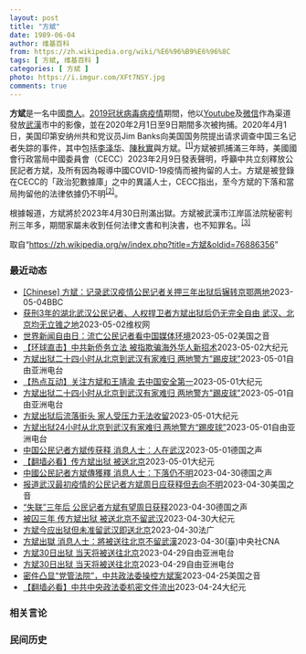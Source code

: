 ```yaml
---
layout: post
title: "方斌"
date: 1989-06-04
author: 维基百科
from: https://zh.wikipedia.org/wiki/%E6%96%B9%E6%96%8C
tags: [ 方斌, 维基百科 ]
categories: [ 方斌 ]
photo: https://i.imgur.com/XFt7NSY.jpg
comments: true
---
```

<div class="mw-parser-output">
<p><b>方斌</b>是一名中國<a href="/wiki/%E5%95%86%E4%BA%BA" title="商人">商人</a>。<a href="/wiki/2019%E5%86%A0%E7%8A%B6%E7%97%85%E6%AF%92%E7%97%85%E7%96%AB%E6%83%85" title="2019冠状病毒病疫情">2019冠状病毒病疫情</a>期間，他以<a href="/wiki/Youtube" class="mw-redirect" title="Youtube">Youtube</a>及<a href="/wiki/%E5%BE%AE%E4%BF%A1" title="微信">微信</a>作為渠道發放<a href="/wiki/%E6%AD%A6%E6%BC%A2" class="mw-redirect" title="武漢">武漢</a>市中的影像，並在2020年2月1日至9日期間多次被拘捕。2020年4月1日，美国印第安纳州共和党议员Jim Banks向美国国务院提出请求调查中国三名记者失踪的事件，其中包括<a href="/wiki/%E6%9D%8E%E6%B3%BD%E5%8D%8E_(%E8%AE%B0%E8%80%85)" title="李泽华 (记者)">李泽华</a>、<a href="/wiki/%E9%99%88%E7%A7%8B%E5%AE%9E_(%E5%BE%8B%E5%B8%88)" title="陈秋实 (律师)">陳秋實</a>與<a class="mw-selflink selflink">方斌</a>。<sup id="cite_ref-1" class="reference"><a href="#cite_note-1">[1]</a></sup>方斌被抓捕滿三年時，美國國會行政當局中國委員會（CECC）2023年2月9日發表聲明，呼籲中共立刻釋放公民記者方斌，及所有因為報導中國COVID-19疫情而被拘留的人士。方斌是被登錄在CECC的「政治犯數據庫」之中的異議人士，CECC指出，至今方斌的下落和當局拘留他的法律依據仍不明<sup id="cite_ref-2" class="reference"><a href="#cite_note-2">[2]</a></sup>。
</p><p>根據報道，方斌將於2023年4月30日刑滿出獄。方斌被武漢市江岸區法院秘密判刑三年多，期間家屬未收到任何法律文書和判決書，也不知罪名。<sup id="cite_ref-3" class="reference"><a href="#cite_note-3">[3]</a></sup>
</p>
</div><!--esi <esi:include src="/esitest-fa8a495983347898/content" /> --><noscript><img src="//zh.wikipedia.org/wiki/Special:CentralAutoLogin/start?type=1x1" alt="" title="" width="1" height="1" style="border: none; position: absolute;"></noscript>
<div class="printfooter" data-nosnippet="">取自“<a dir="ltr" href="https://zh.wikipedia.org/w/index.php?title=方斌&amp;oldid=76886356">https://zh.wikipedia.org/w/index.php?title=方斌&amp;oldid=76886356</a>”</div><div id="recent-news"><h3>最近动态</h3><ul><li><a href="https://nodebe4.github.io/waimei/2023-05-04/Chinese-%E6%96%B9%E6%96%8C-%E8%AE%B0%E5%BD%95%E6%AD%A6%E6%B1%89%E7%96%AB%E6%83%85%E5%85%AC%E6%B0%91%E8%AE%B0%E8%80%85%E5%85%B3%E6%8A%BC%E4%B8%89%E5%B9%B4%E5%87%BA%E7%8B%B1%E5%90%8E%E8%BE%97%E8%BD%AC%E4%BA%AC%E9%84%82%E4%B8%A4%E5%9C%B0" title="[Chinese] 方斌：记录武汉疫情公民记者关押三年出狱后辗转京鄂两地—— 方斌：记录武汉疫情公民记者关押三年出狱后辗转京鄂两地 1 小时前 图像来源，Getty Images 图像加注文字，...">[Chinese] 方斌：记录武汉疫情公民记者关押三年出狱后辗转京鄂两地</a><time>2023-05-04</time><a class="tag">BBC</a></li>
<li><a href="https://nodebe4.github.io/waimei/2023-05-02/%E8%8E%B7%E5%88%913%E5%B9%B4%E7%9A%84%E6%B9%96%E5%8C%97%E6%AD%A6%E6%B1%89%E5%85%AC%E6%B0%91%E8%AE%B0%E8%80%85-%E4%BA%BA%E6%9D%83%E6%8D%8D%E5%8D%AB%E8%80%85%E6%96%B9%E6%96%8C%E5%87%BA%E7%8B%B1%E5%90%8E%E4%BB%8D%E6%97%A0%E5%AE%8C%E5%85%A8%E8%87%AA%E7%94%B1-%E6%AD%A6%E6%B1%89-%E5%8C%97%E4%BA%AC%E5%9D%87%E6%97%A0%E7%AB%8B%E9%94%A5%E4%B9%8B%E5%9C%B0" title="获刑3年的湖北武汉公民记者、人权捍卫者方斌出狱后仍无完全自由 武汉、北京均无立锥之地—— （维权网信息中心报道）2023年5月3日，本网获悉：获刑3年的湖北武汉公民记者、人权捍卫者方斌2023年...">获刑3年的湖北武汉公民记者、人权捍卫者方斌出狱后仍无完全自由   武汉、北京均无立锥之地</a><time>2023-05-02</time><a class="tag">维权网</a></li>
<li><a href="https://nodebe4.github.io/waimei/2023-05-02/%E4%B8%96%E7%95%8C%E6%96%B0%E9%97%BB%E8%87%AA%E7%94%B1%E6%97%A5-%E6%B5%81%E4%BA%A1%E5%85%AC%E6%B0%91%E8%AE%B0%E8%80%85%E7%9C%8B%E4%B8%AD%E5%9B%BD%E5%AA%92%E4%BD%93%E7%8E%AF%E5%A2%83" title="世界新闻自由日：流亡公民记者看中国媒体环境—— Tue, 02 May 2023 10:50:33 GMT 遭到打压的武汉疫情调查公民记者张展、方斌。（洛杉矶视觉艺术家协会提供） 5月3日是世界...">世界新闻自由日：流亡公民记者看中国媒体环境</a><time>2023-05-02</time><a class="tag">美国之音</a></li>
<li><a href="https://nodebe4.github.io/waimei/2023-05-02/%E7%8E%AF%E7%90%83%E7%9B%B4%E5%87%BB-%E4%B8%AD%E5%85%B1%E6%96%B0%E4%BE%A8%E5%8A%A1%E7%AB%8B%E6%B3%95-%E8%A2%AB%E6%8C%87%E6%AC%BA%E9%AA%97%E6%B5%B7%E5%A4%96%E5%8D%8E%E4%BA%BA%E6%96%B0%E6%8B%9B%E6%9C%AF" title="【环球直击】中共新侨务立法 被指欺骗海外华人新招术—— 【大纪元2023年05月01日讯】（新唐人环球直击5月1日完整版）承诺捍卫与台关系，巴拉圭友台候选人当选总统；方斌刑满下落不明，传被送往北...">【环球直击】中共新侨务立法 被指欺骗海外华人新招术</a><time>2023-05-02</time><a class="tag">大纪元</a></li>
<li><a href="https://nodebe4.github.io/waimei/2023-05-01/%E6%96%B9%E6%96%8C%E5%87%BA%E7%8B%B1%E4%BA%8C%E5%8D%81%E5%9B%9B%E5%B0%8F%E6%97%B6%E4%BB%8E%E5%8C%97%E4%BA%AC%E5%88%B0%E6%AD%A6%E6%B1%89%E6%9C%89%E5%AE%B6%E9%9A%BE%E5%BD%92-%E4%B8%A4%E5%9C%B0%E8%AD%A6%E6%96%B9-%E8%B8%A2%E7%9A%AE%E7%90%83" title="方斌出狱二十四小时从北京到武汉有家难归 两地警方”踢皮球”—— 武汉公民记者方斌 视频截图/Youtube 武汉公民记者方斌于本周日（30日）上午刑满出狱后，立即被当局送往北京，而北京方面不愿收...">方斌出狱二十四小时从北京到武汉有家难归 两地警方"踢皮球"</a><time>2023-05-01</time><a class="tag">自由亚洲电台</a></li>
<li><a href="https://nodebe4.github.io/waimei/2023-05-01/%E7%83%AD%E7%82%B9%E4%BA%92%E5%8A%A8-%E5%85%B3%E6%B3%A8%E6%96%B9%E6%96%8C%E5%92%8C%E7%8E%8B%E9%9D%96%E6%B8%9D-%E5%8E%BB%E4%B8%AD%E5%9B%BD%E5%AE%89%E5%85%A8%E7%AC%AC%E4%B8%80" title="【热点互动】关注方斌和王靖渝 去中国安全第一—— 【大纪元2023年05月02日讯】方斌出狱，24小时内往返武汉北京却无处可居，为什么？王靖渝被报案，荷兰放炸弹绑人质，谁干的？亲历者讲述历史，经...">【热点互动】关注方斌和王靖渝 去中国安全第一</a><time>2023-05-01</time><a class="tag">大纪元</a></li>
<li><a href="https://nodebe4.github.io/waimei/2023-05-01/%E6%96%B9%E6%96%8C%E5%87%BA%E7%8B%B1%E4%BA%8C%E5%8D%81%E5%9B%9B%E5%B0%8F%E6%97%B6%E4%BB%8E%E5%8C%97%E4%BA%AC%E5%88%B0%E6%AD%A6%E6%B1%89%E6%9C%89%E5%AE%B6%E9%9A%BE%E5%BD%92-%E4%B8%A4%E5%9C%B0%E8%AD%A6%E6%96%B9-%E8%B8%A2%E7%9A%AE%E7%90%83" title="方斌出狱二十四小时从北京到武汉有家难归 两地警方”踢皮球”—— 武汉公民记者方斌 视频截图/Youtube 武汉公民记者方斌于本周日（30日）上午刑满出狱后，立即被当局送往北京，而北京方面不愿收...">方斌出狱二十四小时从北京到武汉有家难归 两地警方"踢皮球"</a><time>2023-05-01</time><a class="tag">自由亚洲电台</a></li>
<li><a href="https://nodebe4.github.io/waimei/2023-05-01/%E6%96%B9%E6%96%8C%E5%87%BA%E7%8B%B1%E5%90%8E%E6%B5%81%E8%90%BD%E8%A1%97%E5%A4%B4-%E5%AE%B6%E4%BA%BA%E5%8F%97%E5%8E%8B%E5%8A%9B%E6%97%A0%E6%B3%95%E6%94%B6%E7%95%99" title="方斌出狱后流落街头 家人受压力无法收留—— 【大纪元2023年05月02日讯】（大纪元记者萧律生、洪宁采访报导）武汉公民记者方斌因曝光武汉疫情真实情况遭中共秘密判刑三年，日前出狱，但仍被监控，其...">方斌出狱后流落街头 家人受压力无法收留</a><time>2023-05-01</time><a class="tag">大纪元</a></li>
<li><a href="https://nodebe4.github.io/waimei/2023-05-01/%E6%96%B9%E6%96%8C%E5%87%BA%E7%8B%B124%E5%B0%8F%E6%97%B6%E4%BB%8E%E5%8C%97%E4%BA%AC%E5%88%B0%E6%AD%A6%E6%B1%89%E6%9C%89%E5%AE%B6%E9%9A%BE%E5%BD%92-%E4%B8%A4%E5%9C%B0%E8%AD%A6%E6%96%B9-%E8%B8%A2%E7%9A%AE%E7%90%83" title="方斌出狱24小时从北京到武汉有家难归 两地警方“踢皮球”—— 武汉公民记者方斌 视频截图/Youtube 武汉公民记者方斌于本周日（30日）上午刑满出狱后，立即被当局送上飞往北京的航班，而北京方...">方斌出狱24小时从北京到武汉有家难归 两地警方“踢皮球”</a><time>2023-05-01</time><a class="tag">自由亚洲电台</a></li>
<li><a href="https://nodebe4.github.io/waimei/2023-05-01/%E4%B8%AD%E5%9B%BD%E5%85%AC%E6%B0%91%E8%AE%B0%E8%80%85%E6%96%B9%E6%96%8C%E4%BC%A0%E8%8E%B7%E9%87%8A-%E6%B6%88%E6%81%AF%E4%BA%BA%E5%A3%AB-%E4%BA%BA%E5%9C%A8%E6%AD%A6%E6%B1%89" title="中国公民记者方斌传获释 消息人士：人在武汉—— William Yang2023-04-30T13:58:03.086Z （德国之声中文网）因在2020年初纪录武汉封城情况而被中国警方逮捕的中国...">中国公民记者方斌传获释 消息人士：人在武汉</a><time>2023-05-01</time><a class="tag">德国之声</a></li>
<li><a href="https://nodebe4.github.io/waimei/2023-05-01/%E7%BF%BB%E5%A2%99%E5%BF%85%E7%9C%8B-%E4%BC%A0%E6%96%B9%E6%96%8C%E5%87%BA%E7%8B%B1-%E8%A2%AB%E9%80%81%E5%8C%97%E4%BA%AC" title="【翻墙必看】传方斌出狱 被送北京—— 【大纪元2023年05月01日讯】大纪元每天为读者梳理翻墙必看的文章： 1.被囚三年 传方斌出狱 被送北京不留武汉方斌因曝光武汉疫情真相，被中共秘判三年。武...">【翻墙必看】传方斌出狱 被送北京</a><time>2023-05-01</time><a class="tag">大纪元</a></li>
<li><a href="https://nodebe4.github.io/waimei/2023-04-30/%E4%B8%AD%E5%9C%8B%E5%85%AC%E6%B0%91%E8%A8%98%E8%80%85%E6%96%B9%E6%96%8C%E5%82%B3%E7%8D%B2%E9%87%8B-%E6%B6%88%E6%81%AF%E4%BA%BA%E5%A3%AB-%E4%B8%8B%E8%90%BD%E4%BB%8D%E4%B8%8D%E6%98%8E" title="中國公民記者方斌傳獲釋 消息人士：下落仍不明—— William Yang2023-04-30T13:58:03.086Z （德國之聲中文網）因在2020年初紀錄武漢封城情況而被中國警方逮捕的中...">中國公民記者方斌傳獲釋 消息人士：下落仍不明</a><time>2023-04-30</time><a class="tag">德国之声</a></li>
<li><a href="https://nodebe4.github.io/waimei/2023-04-30/%E6%8A%A5%E9%81%93%E6%AD%A6%E6%B1%89%E6%9C%80%E5%88%9D%E7%96%AB%E6%83%85%E7%9A%84%E5%85%AC%E6%B0%91%E8%AE%B0%E8%80%85%E6%96%B9%E6%96%8C%E5%91%A8%E6%97%A5%E5%BA%94%E8%8E%B7%E9%87%8A%E4%BD%86%E5%8E%BB%E5%90%91%E4%B8%8D%E6%98%8E" title="报道武汉最初疫情的公民记者方斌周日应获释但去向不明—— Sun, 30 Apr 2023 14:52:53 GMT 2020年2月19日，香港民主活动人士抗议北京当局逮捕中国著名反腐斗士许志永，...">报道武汉最初疫情的公民记者方斌周日应获释但去向不明</a><time>2023-04-30</time><a class="tag">美国之音</a></li>
<li><a href="https://nodebe4.github.io/waimei/2023-04-30/%E5%A4%B1%E8%81%94-%E4%B8%89%E5%B9%B4%E5%90%8E-%E5%85%AC%E6%B0%91%E8%AE%B0%E8%80%85%E6%96%B9%E6%96%8C%E6%9C%89%E6%9C%9B%E5%91%A8%E6%97%A5%E8%8E%B7%E9%87%8A" title="“失联”三年后 公民记者方斌有望周日获释—— 2023-04-30T13:58:03.086Z （德国之声中文网）方斌原本是一名经营中国传统服装的商人，武汉封城期间，他在网络上发布了一些反映当地...">“失联”三年后 公民记者方斌有望周日获释</a><time>2023-04-30</time><a class="tag">德国之声</a></li>
<li><a href="https://nodebe4.github.io/waimei/2023-04-30/%E8%A2%AB%E5%9B%9A%E4%B8%89%E5%B9%B4-%E4%BC%A0%E6%96%B9%E6%96%8C%E5%87%BA%E7%8B%B1-%E8%A2%AB%E9%80%81%E5%8C%97%E4%BA%AC%E4%B8%8D%E7%95%99%E6%AD%A6%E6%B1%89" title="被囚三年 传方斌出狱 被送北京不留武汉—— 【大纪元2023年04月30日讯】（大纪元记者洪宁采访报导）中国商人方斌因曝光武汉疫情真相，被中共秘判三年。武汉消息人士透露，方斌4月30日出狱，将被...">被囚三年 传方斌出狱 被送北京不留武汉</a><time>2023-04-30</time><a class="tag">大纪元</a></li>
<li><a href="https://nodebe4.github.io/waimei/2023-04-30/%E6%96%B9%E6%96%8C%E4%BB%8A%E5%BA%94%E5%87%BA%E7%8B%B1%E4%BD%86%E6%9C%AA%E5%87%86%E7%95%99%E6%AD%A6%E6%B1%89%E5%8D%B3%E9%80%81%E5%8C%97%E4%BA%AC" title="方斌今应出狱但未准留武汉即送北京—— 30/04/2023 - 12:13 武汉公民记者方斌应于本周日（4月30日）上午刑满出狱。多名消息人士周六对自由亚洲电台披露，方斌出狱后将被警方送上飞往北...">方斌今应出狱但未准留武汉即送北京</a><time>2023-04-30</time><a class="tag">法广</a></li>
<li><a href="https://nodebe4.github.io/waimei/2023-04-30/%E6%96%B9%E6%96%8C%E5%87%BA%E7%8D%84-%E6%B6%88%E6%81%AF%E4%BA%BA%E5%A3%AB-%E5%B0%87%E8%A2%AB%E9%80%81%E5%BE%80%E5%8C%97%E4%BA%AC%E4%B8%8D%E7%95%99%E6%AD%A6%E6%BC%A2" title="方斌出獄 消息人士：將被送往北京不留武漢—— （中央社台北30日電）中國武漢公民記者方斌2020年因報導COVID-19在武漢爆發疫情被判3年徒刑，今天刑滿出獄。消息人士透露，方斌出獄後將被警方...">方斌出獄 消息人士：將被送往北京不留武漢</a><time>2023-04-30</time><a class="tag">(臺)中央社CNA</a></li>
<li><a href="https://nodebe4.github.io/waimei/2023-04-29/%E6%96%B9%E6%96%8C30%E6%97%A5%E5%87%BA%E7%8B%B1-%E5%BD%93%E5%A4%A9%E5%B0%86%E8%A2%AB%E9%80%81%E5%BE%80%E5%8C%97%E4%BA%AC" title="方斌30日出狱 当天将被送往北京—— 武汉公民记者方斌。 视频截图/Youtube 武汉公民记者方斌将于本周日（4月30日）上午刑满出狱。多名消息人士周六对自由亚洲电台披露，方斌出狱后将被警方送...">方斌30日出狱 当天将被送往北京</a><time>2023-04-29</time><a class="tag">自由亚洲电台</a></li>
<li><a href="https://nodebe4.github.io/waimei/2023-04-29/%E6%96%B9%E6%96%8C30%E6%97%A5%E5%87%BA%E7%8B%B1-%E5%BD%93%E5%A4%A9%E5%B0%86%E8%A2%AB%E9%80%81%E5%BE%80%E5%8C%97%E4%BA%AC" title="方斌30日出狱 当天将被送往北京—— 武汉公民记者方斌。 视频截图/Youtube 武汉公民记者方斌将于本周日（4月30日）上午刑满出狱。多名消息人士周六对自由亚洲电台披露，方斌出狱后将被警方送...">方斌30日出狱 当天将被送往北京</a><time>2023-04-29</time><a class="tag">自由亚洲电台</a></li>
<li><a href="https://nodebe4.github.io/waimei/2023-04-25/%E5%AF%86%E4%BB%B6%E5%87%B8%E6%98%BE-%E5%85%9A%E7%AE%A1%E6%B3%95%E9%99%A2-%E4%B8%AD%E5%85%B1%E6%94%BF%E6%B3%95%E5%A7%94%E6%93%8D%E6%8E%A7%E6%96%B9%E6%96%8C%E6%A1%88" title="密件凸显“党管法院”，中共政法委操控方斌案—— Tue, 25 Apr 2023 16:45:43 GMT 中国公民记者方斌 （网络照片） 向外披露武汉疫情实况的中国公民记者方斌被判处三年徒刑的...">密件凸显“党管法院”，中共政法委操控方斌案</a><time>2023-04-25</time><a class="tag">美国之音</a></li>
<li><a href="https://nodebe4.github.io/waimei/2023-04-24/%E7%BF%BB%E5%A2%99%E5%BF%85%E7%9C%8B-%E4%B8%AD%E5%85%B1%E4%B8%AD%E5%A4%AE%E6%94%BF%E6%B3%95%E5%A7%94%E6%9C%BA%E5%AF%86%E6%96%87%E4%BB%B6%E6%B5%81%E5%87%BA" title="【翻墙必看】中共中央政法委机密文件流出—— 【大纪元2023年04月25日讯】大纪元每天为读者梳理翻墙必看的文章： 1.网传中共政法委操控方斌案秘件 陈一新签字海外社交媒体上曝光的《中共中央政法...">【翻墙必看】中共中央政法委机密文件流出</a><time>2023-04-24</time><a class="tag">大纪元</a></li>
</ul></div><div id="open-opinion"><h3>相关言论</h3><ul></ul></div><div id="mjls-record"><h3>民间历史</h3><ul></ul></div>